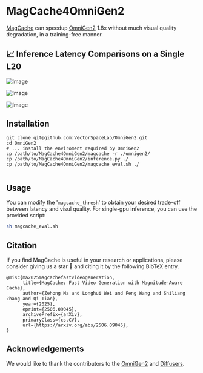 <!-- ## **MagCache4OmniGen2** -->
# MagCache4OmniGen2

[MagCache](https://github.com/Zehong-Ma/MagCache) can speedup [OmniGen2](https://github.com/VectorSpaceLab/OmniGen2) 1.8x without much visual quality degradation, in a training-free manner.

## 📈 Inference Latency Comparisons on a Single L20

![Image](https://github.com/user-attachments/assets/12d76948-8730-401e-bcda-e69cfbcd6154)

![Image](https://github.com/user-attachments/assets/165ef220-5fd6-4f2e-9f96-101ff5d9aaa9)

![Image](https://github.com/user-attachments/assets/77f3a1ce-e0a2-4b12-bf92-a16a69756d2f)



## Installation

```shell
git clone git@github.com:VectorSpaceLab/OmniGen2.git
cd OmniGen2
# ... install the enviroment required by OmniGen2
cp /path/to/MagCache4OmniGen2/magcache -r ./omnigen2/
cp /path/to/MagCache4OmniGen2/inference.py ./
cp /path/to/MagCache4OmniGen2/magcache_eval.sh ./


```

## Usage

You can modify the '`magcache_thresh`' to obtain your desired trade-off between latency and visul quality. For single-gpu inference, you can use the provided script:

```bash
sh magcache_eval.sh
```

## Citation
If you find MagCache is useful in your research or applications, please consider giving us a star 🌟 and citing it by the following BibTeX entry.

```
@misc{ma2025magcachefastvideogeneration,
      title={MagCache: Fast Video Generation with Magnitude-Aware Cache}, 
      author={Zehong Ma and Longhui Wei and Feng Wang and Shiliang Zhang and Qi Tian},
      year={2025},
      eprint={2506.09045},
      archivePrefix={arXiv},
      primaryClass={cs.CV},
      url={https://arxiv.org/abs/2506.09045}, 
}
```

## Acknowledgements

We would like to thank the contributors to the [OmniGen2](https://github.com/VectorSpaceLab/OmniGen2) and [Diffusers](https://github.com/huggingface/diffusers).